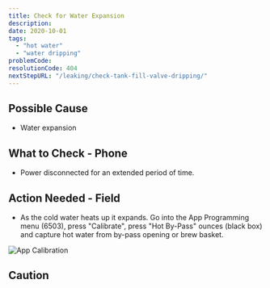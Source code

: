 ```yaml
---
title: Check for Water Expansion
description:
date: 2020-10-01
tags:
  - "hot water"
  - "water dripping"
problemCode:
resolutionCode: 404
nextStepURL: "/leaking/check-tank-fill-valve-dripping/"
---
```

## Possible Cause

- Water expansion

## What to Check - Phone

- Power disconnected for an extended period of time.

## Action Needed - Field

- As the cold water heats up it expands. Go into the App Programming menu (6503), press "Calibrate", press "Hot By-Pass" ounces (black box) and capture hot water from by-pass opening or brew basket.

![App Calibration](/images/app-calibration.png)

## Caution

